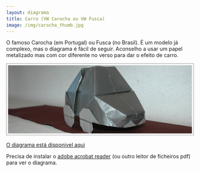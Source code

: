 ```yaml
---
layout: diagrama
title: Carro (VW Carocha ou VW Fusca)
image: /img/carocha_thumb.jpg
---
```


O famoso Carocha (em Portugal) ou Fusca (no Brasil). É um modelo já complexo, mas o diagrama é fácil de seguir. Aconselho a usar um papel metalizado mas com cor diferente no verso para dar o efeito de carro.

![Carro](/img/carocha.jpg)

[O diagrama está disponivel aqui](/img/carocha.pdf)

Precisa de instalar o [adobe acrobat reader](http://get.adobe.com/br/reader/) (ou outro leitor de ficheiros pdf) para ver o diagrama.